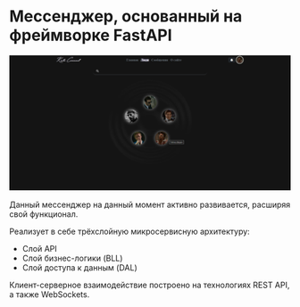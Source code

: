 # Мессенджер, основанный на фреймворке FastAPI

<p align="center">
  <img src="global-docs/presentation/screenshot.png" />
</p>

Данный мессенджер на данный момент активно развивается, расширяя свой функционал.

Реализует в себе трёхслойную микросервисную архитектуру:
- Слой API
- Слой бизнес-логики (BLL)
- Слой доступа к данным (DAL)

Клиент-серверное взаимодействие построено на технологиях REST API, а также WebSockets.
